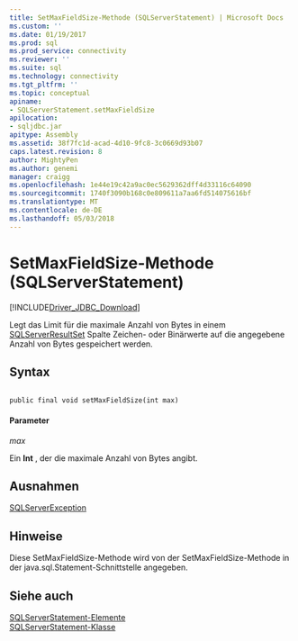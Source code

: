 ```yaml
---
title: SetMaxFieldSize-Methode (SQLServerStatement) | Microsoft Docs
ms.custom: ''
ms.date: 01/19/2017
ms.prod: sql
ms.prod_service: connectivity
ms.reviewer: ''
ms.suite: sql
ms.technology: connectivity
ms.tgt_pltfrm: ''
ms.topic: conceptual
apiname:
- SQLServerStatement.setMaxFieldSize
apilocation:
- sqljdbc.jar
apitype: Assembly
ms.assetid: 38f7fc1d-acad-4d10-9fc8-3c0669d93b07
caps.latest.revision: 8
author: MightyPen
ms.author: genemi
manager: craigg
ms.openlocfilehash: 1e44e19c42a9ac0ec5629362dff4d33116c64090
ms.sourcegitcommit: 1740f3090b168c0e809611a7aa6fd514075616bf
ms.translationtype: MT
ms.contentlocale: de-DE
ms.lasthandoff: 05/03/2018
---
```

# <a name="setmaxfieldsize-method-sqlserverstatement"></a>SetMaxFieldSize-Methode (SQLServerStatement)
[!INCLUDE[Driver_JDBC_Download](../../../includes/driver_jdbc_download.md)]

  Legt das Limit für die maximale Anzahl von Bytes in einem [SQLServerResultSet](../../../connect/jdbc/reference/sqlserverresultset-class.md) Spalte Zeichen- oder Binärwerte auf die angegebene Anzahl von Bytes gespeichert werden.  
  
## <a name="syntax"></a>Syntax  
  
```  
  
public final void setMaxFieldSize(int max)  
```  
  
#### <a name="parameters"></a>Parameter  
 *max*  
  
 Ein **Int** , der die maximale Anzahl von Bytes angibt.  
  
## <a name="exceptions"></a>Ausnahmen  
 [SQLServerException](../../../connect/jdbc/reference/sqlserverexception-class.md)  
  
## <a name="remarks"></a>Hinweise  
 Diese SetMaxFieldSize-Methode wird von der SetMaxFieldSize-Methode in der java.sql.Statement-Schnittstelle angegeben.  
  
## <a name="see-also"></a>Siehe auch  
 [SQLServerStatement-Elemente](../../../connect/jdbc/reference/sqlserverstatement-members.md)   
 [SQLServerStatement-Klasse](../../../connect/jdbc/reference/sqlserverstatement-class.md)  
  
  

